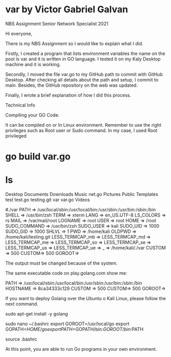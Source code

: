 # var by Victor Gabriel Galvan
NBS Assignment Senior Network Specialist 2021


Hi everyone,

There is my NBS Assignment so I would like to explain what I did.

Firstly, I created a program that lists environment variables the name on the pool is var and it is written in GO language. 
I tested it on my Kaly Desktop machine and it is working. 

Secondly, I moved the file var.go to my GitHub path to commit with GitHub Desktop. After checking all details about the path and setup, I commit to main. Besides, the GitHub repository on the web was updated. 

Finally, I wrote a brief explanation of how I did this process.

Technical Info

Compiling your GO Code.

It can be compiled on 
or 
In Linux environment. Remember to use the right privileges such as Root user or Sudo command.
In my case, I used Root privileged

# go build  var.go   
# ls
Desktop  Documents  Downloads  Music  net.go  Pictures  Public  Templates  test  test.go  testing.git  var  var.go  Videos

#./var
PATH => /usr/local/sbin:/usr/local/bin:/usr/sbin:/usr/bin:/sbin:/bin
SHELL => /usr/bin/zsh
TERM => xterm
LANG => en_US.UTF-8
LS_COLORS => rs
MAIL => /var/mail/root
LOGNAME => root
USER => root
HOME => /root
SUDO_COMMAND => /usr/bin/zsh
SUDO_USER => kali
SUDO_UID => 1000
SUDO_GID => 1000
SHLVL => 1
PWD => /home/kali
OLDPWD => /home/kali/testing.git
LESS_TERMCAP_mb =>
LESS_TERMCAP_md =>
LESS_TERMCAP_me =>
LESS_TERMCAP_so =>
LESS_TERMCAP_se =>
LESS_TERMCAP_us =>
LESS_TERMCAP_ue =>
_ => /home/kali/./var
CUSTOM => 500
CUSTOM=> 500
GOROOT=>

The output must be changed because of the system. 

The same executable code on play.golang.com show me:

PATH => /usr/local/sbin:/usr/local/bin:/usr/sbin:/usr/bin:/sbin:/bin
HOSTNAME => 8ca34333c129
CUSTOM => 500
CUSTOM=> 500
GOROOT=> 

If you want to deploy Golang over the Ubuntu o Kali Linux, please follow the next command. 

sudo apt-get install -y golang

sudo nano ~/.bashrc
export GOROOT=/usr/local/go
export GOPATH=$HOME/go
export PATH=$GOPATH/bin:$GOROOT/bin:$PATH

source .bashrc

At this point, you are able to run Go programs in your own environment.

 

 



  
 



